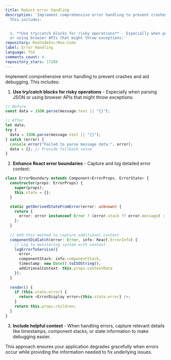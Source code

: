 ```yaml
---
title: Robust error handling
description: 'Implement comprehensive error handling to prevent crashes and aid debugging.
  This includes:


  1. **Use try/catch blocks for risky operations** - Especially when parsing JSON
  or using browser APIs that might throw exceptions:'
repository: RooCodeInc/Roo-Code
label: Error Handling
language: TSX
comments_count: 4
repository_stars: 17288
---
```


Implement comprehensive error handling to prevent crashes and aid debugging. This includes:

1. **Use try/catch blocks for risky operations** - Especially when parsing JSON or using browser APIs that might throw exceptions:

```typescript
// Before
const data = JSON.parse(message.text || "{}");

// After
let data;
try {
  data = JSON.parse(message.text || "{}");
} catch (error) {
  console.error("Failed to parse message data:", error);
  data = {}; // Provide fallback value
}
```

2. **Enhance React error boundaries** - Capture and log detailed error context:

```typescript
class ErrorBoundary extends Component<ErrorProps, ErrorState> {
  constructor(props: ErrorProps) {
    super(props);
    this.state = {};
  }

  static getDerivedStateFromError(error: unknown) {
    return {
      error: error instanceof Error ? (error.stack ?? error.message) : `${error}`,
    };
  }
  
  // Add this method to capture additional context
  componentDidCatch(error: Error, info: React.ErrorInfo) {
    // Log to monitoring system with context
    logErrorToService({
      error,
      componentStack: info.componentStack,
      timestamp: new Date().toISOString(),
      additionalContext: this.props.contextData
    });
  }
  
  render() {
    if (this.state.error) {
      return <ErrorDisplay error={this.state.error} />;
    }
    return this.props.children;
  }
}
```

3. **Include helpful context** - When handling errors, capture relevant details like timestamps, component stacks, or state information to make debugging easier.

This approach ensures your application degrades gracefully when errors occur while providing the information needed to fix underlying issues.